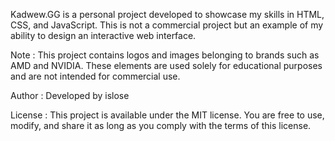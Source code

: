 Kadwew.GG is a personal project developed to showcase my skills in HTML, CSS, and JavaScript. This is not a commercial project but an example of my ability to design an interactive web interface.

Note :
This project contains logos and images belonging to brands such as AMD and NVIDIA. These elements are used solely for educational purposes and are not intended for commercial use.

Author :
Developed by islose

License :
This project is available under the MIT license. You are free to use, modify, and share it as long as you comply with the terms of this license.
